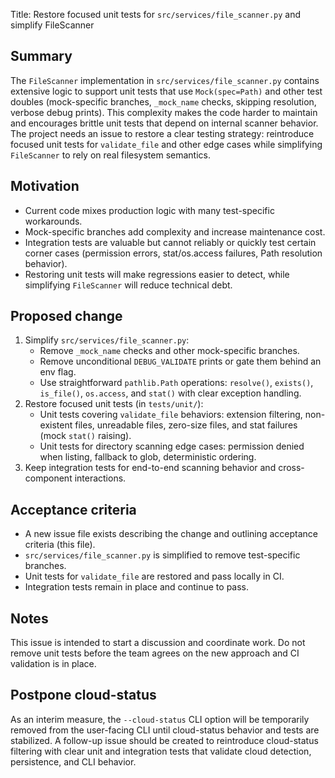 Title: Restore focused unit tests for `src/services/file_scanner.py` and simplify FileScanner

Summary
-------
The `FileScanner` implementation in `src/services/file_scanner.py` contains extensive logic to support unit tests that use `Mock(spec=Path)` and other test doubles (mock-specific branches, `_mock_name` checks, skipping resolution, verbose debug prints). This complexity makes the code harder to maintain and encourages brittle unit tests that depend on internal scanner behavior. The project needs an issue to restore a clear testing strategy: reintroduce focused unit tests for `validate_file` and other edge cases while simplifying `FileScanner` to rely on real filesystem semantics.

Motivation
----------
- Current code mixes production logic with many test-specific workarounds.
- Mock-specific branches add complexity and increase maintenance cost.
- Integration tests are valuable but cannot reliably or quickly test certain corner cases (permission errors, stat/os.access failures, Path resolution behavior).
- Restoring unit tests will make regressions easier to detect, while simplifying `FileScanner` will reduce technical debt.

Proposed change
---------------
1. Simplify `src/services/file_scanner.py`:
   - Remove `_mock_name` checks and other mock-specific branches.
   - Remove unconditional `DEBUG_VALIDATE` prints or gate them behind an env flag.
   - Use straightforward `pathlib.Path` operations: `resolve()`, `exists()`, `is_file()`, `os.access`, and `stat()` with clear exception handling.
2. Restore focused unit tests (in `tests/unit/`):
   - Unit tests covering `validate_file` behaviors: extension filtering, non-existent files, unreadable files, zero-size files, and stat failures (mock `stat()` raising).
   - Unit tests for directory scanning edge cases: permission denied when listing, fallback to glob, deterministic ordering.
3. Keep integration tests for end-to-end scanning behavior and cross-component interactions.

Acceptance criteria
-------------------
- A new issue file exists describing the change and outlining acceptance criteria (this file).
- `src/services/file_scanner.py` is simplified to remove test-specific branches.
- Unit tests for `validate_file` are restored and pass locally in CI.
- Integration tests remain in place and continue to pass.

Notes
-----
This issue is intended to start a discussion and coordinate work. Do not remove unit tests before the team agrees on the new approach and CI validation is in place.

Postpone cloud-status
---------------------
As an interim measure, the `--cloud-status` CLI option will be temporarily removed from the user-facing CLI until cloud-status behavior and tests are stabilized. A follow-up issue should be created to reintroduce cloud-status filtering with clear unit and integration tests that validate cloud detection, persistence, and CLI behavior.
